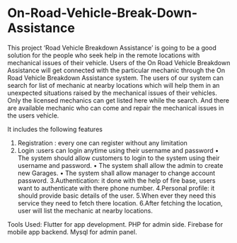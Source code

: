 # On-Road-Vehicle-Break-Down-Assistance
This project ‘Road Vehicle Breakdown Assistance’ is going to be a good solution for the 
people who seek help in the remote locations with mechanical issues of their vehicle. Users of
the On Road Vehicle Breakdown Assistance will get connected with the particular mechanic 
through the On Road Vehicle Breakdown Assistance system.
The users of our system can search for list of mechanic at nearby locations which will help 
them in an unexpected situations raised by the mechanical issues of their vehicles. Only the 
licensed mechanics can get listed here while the search. And there are available mechanic 
who can come and repair the mechanical issues in the users vehicle.

It includes the following features
1. Registration : every one can register without any limitation
2. Login :users can login anytime using their username and password
• The system should allow customers to login to the system using their username and 
password.
• The system shall allow the admin to create new Garages.
• The system shall allow manager to change account password.
3.Authentication: it done with the help of fire base, users want to authenticate with there 
phone number.
4.Personal profile: it should provide basic details of the user.
5.When ever they need this service they need to fetch there location.
6.After fetching the location, user will list the mechanic at nearby locations.

Tools Used:
Flutter for app development.
PHP for admin side.
Firebase for mobile app backend.
Mysql for admin panel.
